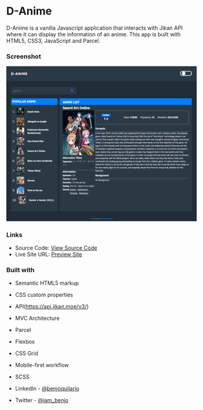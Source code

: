 # D-Anime

D-Anime is a vanilla Javascript application that interacts with Jikan API where it can display the information of an anime. This app is built with HTML5, CSS3, JavaScript and Parcel.

### Screenshot

![](./finished/screenshot.png)

### Links

-  Source Code: [View Source Code](https://github.com/benjoquilario/Portfolio)
-  Live Site URL: [Preview Site](https://d-anime.netlify.app/)

### Built with

-  Semantic HTML5 markup
-  CSS custom properties
-  API(https://api.jikan.moe/v3/)
-  MVC Architecture
-  Parcel
-  Flexbox
-  CSS Grid
-  Mobile-first workflow
-  SCSS

-  LinkedIn - [@benjoquilario](https://www.linkedin.com/in/benjo-quilario-415a351bb/)
-  Twitter - [@iam_benjo](https://twitter.com/iam_benjo)
